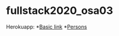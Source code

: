# fullstack2020_osa03

Herokuapp:
*[Basic link](https://puhelinluettelo-fullstack-test.herokuapp.com/)
*[Persons](https://puhelinluettelo-fullstack-test.herokuapp.com/api/persons)
